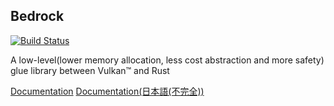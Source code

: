 Bedrock
---

[![Build Status](https://travis-ci.org/Pctg-x8/bedrock.svg?branch=master)](https://travis-ci.org/Pctg-x8/bedrock)

A low-level(lower memory allocation, less cost abstraction and more safety) glue library between Vulkan&trade; and Rust

[Documentation](http://pctg-x8.github.io/bedrock/bedrock)
[Documentation(日本語(不完全))](http://pctg-x8.github.io/bedrock/ja/bedrock)
